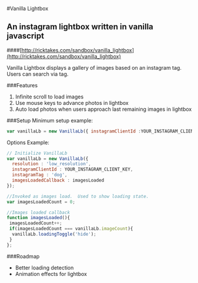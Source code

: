 #Vanilla Lightbox
## An instagram lightbox written in vanilla javascript
####[http://ricktakes.com/sandbox/vanilla_lightbox](http://ricktakes.com/sandbox/vanilla_lightbox)

Vanilla Lightbox displays a gallery of images based on an instagram tag.  Users can search via tag.  

###Features
1. Infinite scroll to load images
2. Use mouse keys to advance photos in lightbox
3. Auto load photos when users approach last remaining images in lightbox

###Setup
Minimum setup example:

```javascript
var vanillaLb = new VanillaLb({ instagramClientId :YOUR_INSTAGRAM_CLIENT_KEY});
```

Options Example:

```javascript
// Initialize VanillaLb 
var vanillaLb = new VanillaLb({
  resolution : 'low_resolution',
  instagramClientId : YOUR_INSTAGRAM_CLIENT_KEY,
  instagramTag : 'dog',
  imagesLoadedCallback : imagesLoaded
});

//Invoked as images load.  Used to show loading state.
var imagesLoadedCount = 0;

//Images loaded callback
function imagesLoaded(){
 imagesLoadedCount++;
 if(imagesLoadedCount === vanillaLb.imageCount){
  vanillaLb.loadingToggle('hide');
 }
};
```
    
###Roadmap
- Better loading detection
- Animation effects for lightbox

